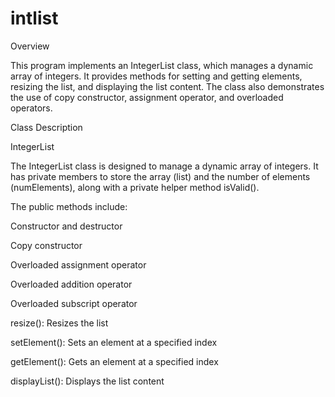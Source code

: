 # intlist

Overview

This program implements an IntegerList class, which manages a dynamic array of integers. It provides methods for setting and getting elements, resizing the list, and displaying the list content. The class also demonstrates the use of copy constructor, assignment operator, and overloaded operators.

Class Description

IntegerList

The IntegerList class is designed to manage a dynamic array of integers. It has private members to store the array (list) and the number of elements (numElements), along with a private helper method isValid().

The public methods include:

Constructor and destructor

Copy constructor

Overloaded assignment operator

Overloaded addition operator

Overloaded subscript operator

resize(): Resizes the list

setElement(): Sets an element at a specified index

getElement(): Gets an element at a specified index

displayList(): Displays the list content
